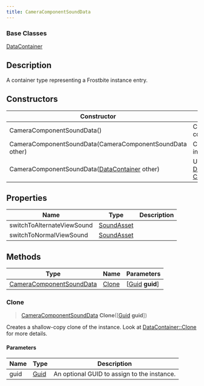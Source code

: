 ```yaml
---
title: CameraComponentSoundData
---
```

### Base Classes

[DataContainer](/vext/ref/shared/class/datacontainer)

## Description

A container type representing a Frostbite instance entry.

## Constructors

| Constructor                                                                         | Description                                                                                                                             |
| ----------------------------------------------------------------------------------- | --------------------------------------------------------------------------------------------------------------------------------------- |
| CameraComponentSoundData()                                                          | Create a new instance of this container type.                                                                                           |
| CameraComponentSoundData(CameraComponentSoundData other)                            | Create a reference copy of an instance of the same type.                                                                                |
| CameraComponentSoundData([DataContainer](/vext/ref/shared/class/datacontainer) other) | Upcast an instance of type [DataContainer](/vext/ref/shared/class/datacontainer) to [CameraComponentSoundData](CameraComponentSoundData). |

## Properties

| Name                       | Type                     | Description |
| -------------------------- | ------------------------ | ----------- |
| switchToAlternateViewSound | [SoundAsset](SoundAsset) |             |
| switchToNormalViewSound    | [SoundAsset](SoundAsset) |             |

## Methods

| Type                                                 | Name            | Parameters                                     |
| ---------------------------------------------------- | --------------- | ---------------------------------------------- |
| [CameraComponentSoundData](CameraComponentSoundData) | [Clone](#clone) | \[[Guid](/vext/ref/shared/class/guid) **guid**\] |

### Clone

> [CameraComponentSoundData](CameraComponentSoundData) **Clone**(\[[Guid](/vext/ref/shared/class/guid) **guid**\])

Creates a shallow-copy clone of the instance. Look at [DataContainer::Clone](/vext/ref/shared/class/datacontainer#clone) for more details.

#### Parameters

| Name | Type         | Description                                 |
| ---- | ------------ | ------------------------------------------- |
| guid | [Guid](Guid) | An optional GUID to assign to the instance. |
